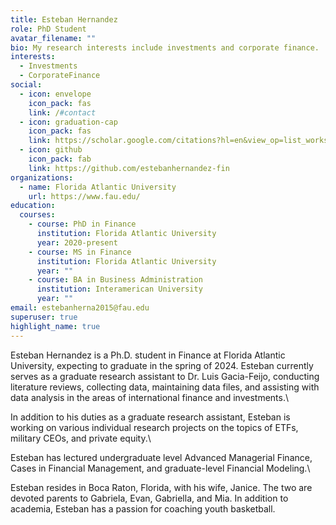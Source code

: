 ```yaml
---
title: Esteban Hernandez
role: PhD Student
avatar_filename: ""
bio: My research interests include investments and corporate finance.
interests:
  - Investments
  - CorporateFinance
social:
  - icon: envelope
    icon_pack: fas
    link: /#contact
  - icon: graduation-cap
    icon_pack: fas
    link: https://scholar.google.com/citations?hl=en&view_op=list_works&gmla=AJsN-F5iPfkTlbIIySpnf7vyJqz0N_3XjgJiyUvuBFn46ce-K8Tq_nXpdRqPIFxGvPgjsZBfw9zJyAV8KCsTLm0GqJrTyIPy8g&user=zo0Vk-4AAAAJ
  - icon: github
    icon_pack: fab
    link: https://github.com/estebanhernandez-fin
organizations:
  - name: Florida Atlantic University
    url: https://www.fau.edu/
education:
  courses:
    - course: PhD in Finance
      institution: Florida Atlantic University
      year: 2020-present
    - course: MS in Finance
      institution: Florida Atlantic University
      year: ""
    - course: BA in Business Administration
      institution: Interamerican University
      year: ""
email: estebanherna2015@fau.edu
superuser: true
highlight_name: true
---
```

Esteban Hernandez is a Ph.D. student in Finance at Florida Atlantic University, expecting to graduate in the spring of 2024. Esteban currently serves as a graduate research assistant to Dr. Luis Gacia-Feijo, conducting literature reviews, collecting data, maintaining data files, and assisting with data analysis in the areas of international finance and investments.\

In addition to his duties as a graduate research assistant, Esteban is working on various individual research projects on the topics of ETFs, military CEOs, and private equity.\

Esteban has lectured undergraduate level Advanced Managerial Finance, Cases in Financial Management, and graduate-level Financial Modeling.\

Esteban resides in Boca Raton, Florida, with his wife, Janice. The two are devoted parents to Gabriela, Evan, Gabriella, and Mia. In addition to academia, Esteban has a passion for coaching youth basketball.

